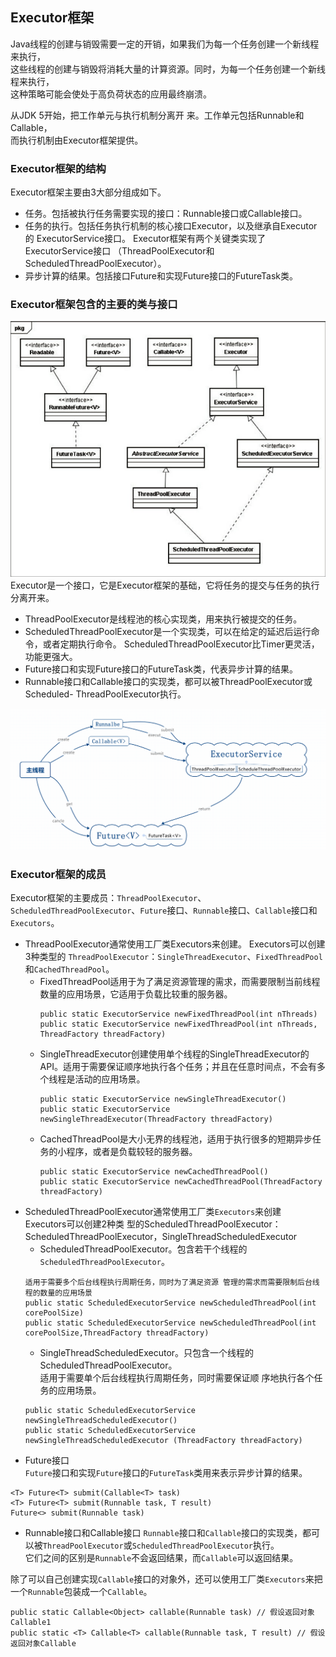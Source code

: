 ## Executor框架
Java线程的创建与销毁需要一定的开销，如果我们为每一个任务创建一个新线程来执行，  
这些线程的创建与销毁将消耗大量的计算资源。同时，为每一个任务创建一个新线程来执行，  
这种策略可能会使处于高负荷状态的应用最终崩溃。

从JDK 5开始，把工作单元与执行机制分离开 来。工作单元包括Runnable和Callable，   
而执行机制由Executor框架提供。

### Executor框架的结构
Executor框架主要由3大部分组成如下。  
- 任务。包括被执行任务需要实现的接口：Runnable接口或Callable接口。  
- 任务的执行。包括任务执行机制的核心接口Executor，以及继承自Executor的 ExecutorService接口。
Executor框架有两个关键类实现了ExecutorService接口 （ThreadPoolExecutor和ScheduledThreadPoolExecutor）。
- 异步计算的结果。包括接口Future和实现Future接口的FutureTask类。   

### Executor框架包含的主要的类与接口
![Executor框架的类与接口](./img/Executor框架的类与接口.png)
Executor是一个接口，它是Executor框架的基础，它将任务的提交与任务的执行分离开来。    
- ThreadPoolExecutor是线程池的核心实现类，用来执行被提交的任务。
- ScheduledThreadPoolExecutor是一个实现类，可以在给定的延迟后运行命令，或者定期执行命令。
ScheduledThreadPoolExecutor比Timer更灵活，功能更强大。     
- Future接口和实现Future接口的FutureTask类，代表异步计算的结果。 
- Runnable接口和Callable接口的实现类，都可以被ThreadPoolExecutor或Scheduled- ThreadPoolExecutor执行。 

![Executor框架的类与接口](./img/Executor框架执行流程.jpg)

### Executor框架的成员
Executor框架的主要成员：`ThreadPoolExecutor`、`ScheduledThreadPoolExecutor`、`Future`接口、`Runnable`接口、`Callable`接口和`Executors`。    
- ThreadPoolExecutor通常使用工厂类Executors来创建。
Executors可以创建3种类型的 `ThreadPoolExecutor`：`SingleThreadExecutor`、`FixedThreadPool`和`CachedThreadPool`。
    - FixedThreadPool适用于为了满足资源管理的需求，而需要限制当前线程数量的应用场景，它适用于负载比较重的服务器。   
        ```text
        public static ExecutorService newFixedThreadPool(int nThreads)  
        public static ExecutorService newFixedThreadPool(int nThreads, ThreadFactory threadFactory)     
         ```
    - SingleThreadExecutor创建使用单个线程的SingleThreadExecutor的API。适用于需要保证顺序地执行各个任务；并且在任意时间点，不会有多个线程是活动的应用场景。    
        ```text
        public static ExecutorService newSingleThreadExecutor()     
        public static ExecutorService newSingleThreadExecutor(ThreadFactory threadFactory)      
        ```
    - CachedThreadPool是大小无界的线程池，适用于执行很多的短期异步任务的小程序，或者是负载较轻的服务器。      
        ```text
        public static ExecutorService newCachedThreadPool()         
        public static ExecutorService newCachedThreadPool(ThreadFactory threadFactory)      
        ```
- ScheduledThreadPoolExecutor通常使用工厂类`Executors`来创建        
Executors可以创建2种类 型的ScheduledThreadPoolExecutor：ScheduledThreadPoolExecutor，SingleThreadScheduledExecutor    
    - ScheduledThreadPoolExecutor。包含若干个线程的`ScheduledThreadPoolExecutor`。  
     ```text
    适用于需要多个后台线程执行周期任务，同时为了满足资源 管理的需求而需要限制后台线程的数量的应用场景   
    public static ScheduledExecutorService newScheduledThreadPool(int corePoolSize)         
    public static ScheduledExecutorService newScheduledThreadPool(int corePoolSize,ThreadFactory threadFactory) 
    ```     
    - SingleThreadScheduledExecutor。只包含一个线程的ScheduledThreadPoolExecutor。    
    适用于需要单个后台线程执行周期任务，同时需要保证顺 序地执行各个任务的应用场景。   
    ```text
    public static ScheduledExecutorService newSingleThreadScheduledExecutor()           
    public static ScheduledExecutorService newSingleThreadScheduledExecutor (ThreadFactory threadFactory)   
    ```
- Future接口  
`Future`接口和实现`Future`接口的`FutureTask`类用来表示异步计算的结果。     
```text
<T> Future<T> submit(Callable<T> task)      
<T> Future<T> submit(Runnable task, T result)       
Future<> submit(Runnable task)
```
- Runnable接口和Callable接口 
`Runnable`接口和`Callable`接口的实现类，都可以被`ThreadPoolExecutor`或`ScheduledThreadPoolExecutor`执行。   
它们之间的区别是`Runnable`不会返回结果，而`Callable`可以返回结果。

除了可以自己创建实现`Callable`接口的对象外，还可以使用工厂类`Executors`来把一个`Runnable`包装成一个`Callable`。   
```text
public static Callable<Object> callable(Runnable task) // 假设返回对象Callable1   
public static <T> Callable<T> callable(Runnable task, T result) // 假设返回对象Callable    
```











